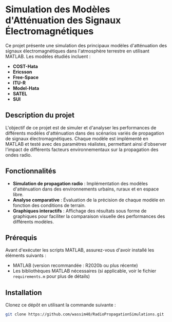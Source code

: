 # Simulation des Modèles d'Atténuation des Signaux Électromagnétiques

Ce projet présente une simulation des principaux modèles d'atténuation des signaux électromagnétiques dans l'atmosphère terrestre en utilisant MATLAB. Les modèles étudiés incluent :
- **COST-Hata**
- **Ericsson**
- **Free-Space**
- **ITU-R**
- **Model-Hata**
- **SATEL**
- **SUI**

## Description du projet

L'objectif de ce projet est de simuler et d'analyser les performances de différents modèles d'atténuation dans des scénarios variés de propagation de signaux électromagnétiques. Chaque modèle est implémenté en MATLAB et testé avec des paramètres réalistes, permettant ainsi d'observer l'impact de différents facteurs environnementaux sur la propagation des ondes radio.

## Fonctionnalités

- **Simulation de propagation radio** : Implémentation des modèles d'atténuation dans des environnements urbains, ruraux et en espace libre.
- **Analyse comparative** : Évaluation de la précision de chaque modèle en fonction des conditions de terrain.
- **Graphiques interactifs** : Affichage des résultats sous forme de graphiques pour faciliter la comparaison visuelle des performances des différents modèles.

## Prérequis

Avant d'exécuter les scripts MATLAB, assurez-vous d'avoir installé les éléments suivants :
- MATLAB (version recommandée : R2020b ou plus récente)
- Les bibliothèques MATLAB nécessaires (si applicable, voir le fichier `requirements.m` pour plus de détails)

## Installation

Clonez ce dépôt en utilisant la commande suivante :

```bash
git clone https://github.com/wassim40/RadioPropagationSimulations.git

